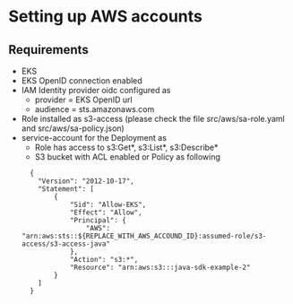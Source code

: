 # Setting up AWS accounts

## Requirements
* EKS
* EKS OpenID connection enabled
* IAM Identity provider oidc configured as 
  * provider = EKS OpenID url
  * audience = sts.amazonaws.com
* Role installed as s3-access (please check the file src/aws/sa-role.yaml and src/aws/sa-policy.json)
* service-account for the Deployment as
  * Role has access to s3:Get*, s3:List*, s3:Describe*
  * S3 bucket with ACL enabled or Policy as following
  ```
    {
      "Version": "2012-10-17",
      "Statement": [
          {
              "Sid": "Allow-EKS",
              "Effect": "Allow",
              "Principal": {
                  "AWS": "arn:aws:sts::${REPLACE_WITH_AWS_ACCOUND_ID}:assumed-role/s3-access/s3-access-java"
              },
              "Action": "s3:*",
              "Resource": "arn:aws:s3:::java-sdk-example-2"
          }
      ]
    }
  ```